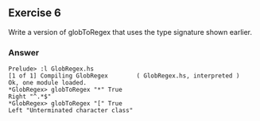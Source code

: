 ## Exercise 6

Write a version of globToRegex that uses the type signature shown earlier.

### Answer

```ghci
Prelude> :l GlobRegex.hs 
[1 of 1] Compiling GlobRegex        ( GlobRegex.hs, interpreted )
Ok, one module loaded.
*GlobRegex> globToRegex "*" True
Right "^.*$"
*GlobRegex> globToRegex "[" True
Left "Unterminated character class"
```